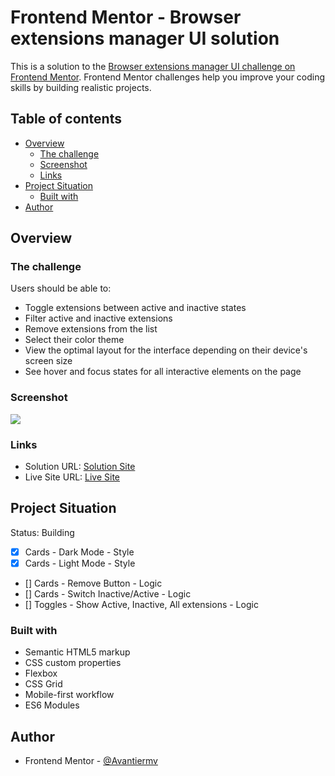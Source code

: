 # Frontend Mentor - Browser extensions manager UI solution

This is a solution to the [Browser extensions manager UI challenge on Frontend Mentor](https://www.frontendmentor.io/challenges/browser-extension-manager-ui-yNZnOfsMAp). Frontend Mentor challenges help you improve your coding skills by building realistic projects. 

## Table of contents

- [Overview](#overview)
  - [The challenge](#the-challenge)
  - [Screenshot](#screenshot)
  - [Links](#links)
- [Project Situation](#project-situation)
  - [Built with](#built-with)
- [Author](#author)

## Overview

### The challenge

Users should be able to:

- Toggle extensions between active and inactive states
- Filter active and inactive extensions
- Remove extensions from the list
- Select their color theme
- View the optimal layout for the interface depending on their device's screen size
- See hover and focus states for all interactive elements on the page

### Screenshot

![](./screenshot.jpg)

### Links

- Solution URL: [Solution Site](https://github.com/Avantiermv/browser-extensions-manager-ui-main)
- Live Site URL: [Live Site](https://avantiermv.github.io/browser-extensions-manager-ui-main/)

## Project Situation 
Status: Building

- [x] Cards - Dark Mode - Style
- [X] Cards - Light Mode - Style
- [] Cards - Remove Button - Logic
- [] Cards - Switch Inactive/Active - Logic
- [] Toggles - Show Active, Inactive, All extensions - Logic

### Built with

- Semantic HTML5 markup
- CSS custom properties
- Flexbox
- CSS Grid
- Mobile-first workflow
- ES6 Modules 

## Author

- Frontend Mentor - [@Avantiermv](https://www.frontendmentor.io/profile/Avantiermv)


